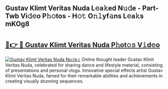 ## Gustav Klimt Veritas Nuda L𝚎a𝚔ed N𝚞𝚍e - Part-Twb Vi𝚍𝚎o P𝚑𝚘tos - H𝚘𝚝 O𝚗𝚕yf𝚊ns L𝚎a𝚔s mKOg8

# <h2><a href="http://kf8on1l.oniu.top/?m=Gustav+Klimt+Veritas+Nuda">🔗👉 🔴 Gustav Klimt Veritas Nuda P𝚑ot𝚘𝚜 V𝚒d𝚎o</a></h2>

[![Gustav Klimt Veritas Nuda Nu𝚍e𝚜](https://i.imgur.com/0qMVB7G.gif)](http://kf8on1l.oniu.top/?m=Gustav+Klimt+Veritas+Nuda)
Online thought leader Gustav Klimt Veritas Nuda, celebrated for sharing dance and lifestyle material, consisting of presentations and personal vlogs. Innovative special effects artist Gustav Klimt Veritas Nuda, famed for their remarkable abilities and achievements in creating visually stunning sequences.  
